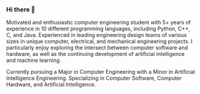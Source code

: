 ### Hi there 👋
Motivated and enthusiastic computer engineering student with 5+ years of experience in 10 different programming languages, including Python, C++, C, and Java. Experienced in leading engineering design teams of various sizes in unique computer, electrical, and mechanical engineering projects. I particularly enjoy exploring the intersect between computer software and hardware, as well as the continuing development of artificial intelligence and machine learning. 

Currently pursuing a Major in Computer Engineering with a Minor in Artificial Intelligence Engineering. Specializing in Computer Software, Computer Hardware, and Artificial Intelligence.
<!--
**mdelduca/mdelduca** is a ✨ _special_ ✨ repository because its `README.md` (this file) appears on your GitHub profile.

Here are some ideas to get you started:

- 🔭 I’m currently working on ...
- 🌱 I’m currently learning ...
- 👯 I’m looking to collaborate on ...
- 🤔 I’m looking for help with ...
- 💬 Ask me about ...
- 📫 How to reach me: ...
- 😄 Pronouns: ...
- ⚡ Fun fact: ...
-->
